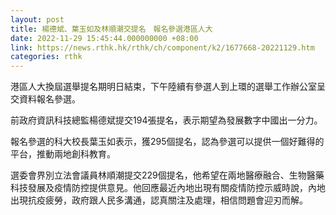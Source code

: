```yaml
---
layout: post
title: 楊德斌、葉玉如及林順潮交提名　報名參選港區人大
date: 2022-11-29 15:45:44.000000000 +08:00
link: https://news.rthk.hk/rthk/ch/component/k2/1677668-20221129.htm
categories: rthk
---
```


港區人大換屆選舉提名期明日結束，下午陸續有參選人到上環的選舉工作辦公室呈交資料報名參選。 

前政府資訊科技總監楊德斌提交194張提名，表示期望為發展數字中國出一分力。

報名參選的科大校長葉玉如表示，獲295個提名，認為參選可以提供一個好難得的平台，推動兩地創科教育。

選委會界別立法會議員林順潮提交229個提名，他希望在兩地醫療融合、生物醫藥科技發展及疫情防控提供意見。他回應最近內地出現有關疫情防控示威時說，內地出現抗疫疲勞，政府跟人民多溝通，認真關注及處理，相信問題會迎刃而解。
